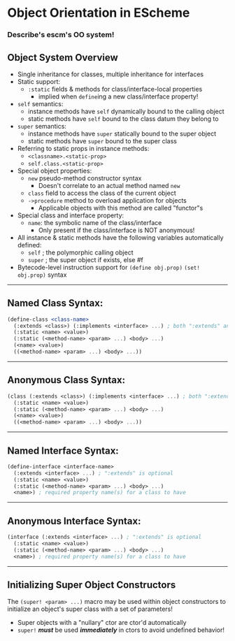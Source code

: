 <!-- objects.md -->

# Object Orientation in EScheme
### Describe's escm's OO system!


## Object System Overview

* Single inheritance for classes, multiple inheritance for interfaces
* Static support:
  - `:static` fields & methods for class/interface-local properties
    * implied when `define`ing a new class/interface property!
* `self` semantics:
  - instance methods have `self` dynamically bound to the calling object
  - static methods have `self` bound to the class datum they belong to
* `super` semantics:
  - instance methods have `super` statically bound to the super object
  - static methods have `super` bound to the super class
* Referring to static props in instance methods:
  - `<classname>.<static-prop>`
  - `self.class.<static-prop>`
* Special object properties:
  - `new` pseudo-method constructor syntax
    * Doesn't correlate to an actual method named `new`
  - `class` field to access the class of the current object
  - `->procedure` method to overload application for objects
    * Applicable objects with this method are called "functor"s
* Special class and interface property:
  - `name`: the symbolic name of the class/interface
    * Only present if the class/interface is NOT anonymous!
* All instance & static methods have the following variables automatically defined:
  - `self`  ; the polymorphic calling object
  - `super` ; the super object if exists, else #f
* Bytecode-level instruction support for `(define obj.prop)` `(set! obj.prop)` syntax



------------------------
## Named Class Syntax:
```scheme
(define-class <class-name> 
  (:extends <class>) (:implements <interface> ...) ; both ":extends" and ":implements" are optional
  (:static <name> <value>)
  (:static (<method-name> <param> ...) <body> ...)
  (<name> <value>)
  ((<method-name> <param> ...) <body> ...))
```


------------------------
## Anonymous Class Syntax:
```scheme
(class (:extends <class>) (:implements <interface> ...) ; both ":extends" and ":implements" are optional
  (:static <name> <value>)
  (:static (<method-name> <param> ...) <body> ...)
  (<name> <value>)
  ((<method-name> <param> ...) <body> ...))
```


------------------------
## Named Interface Syntax:
```scheme
(define-interface <interface-name> 
  (:extends <interface> ...) ; ":extends" is optional
  (:static <name> <value>)
  (:static (<method-name> <param> ...) <body> ...)
  <name>) ; required property name(s) for a class to have
```


------------------------
## Anonymous Interface Syntax:
```scheme
(interface (:extends <interface> ...) ; ":extends" is optional
  (:static <name> <value>)
  (:static (<method-name> <param> ...) <body> ...)
  <name>) ; required property name(s) for a class to have
```


------------------------
## Initializing Super Object Constructors

The `(super! <param> ...)` macro may be used within object constructors to
initialize an object's super class with a set of parameters!
  * Super objects with a "nullary" ctor are ctor'd automatically
  * `super!` ___must___ be used ___immediately___ in ctors to avoid undefined behavior!

